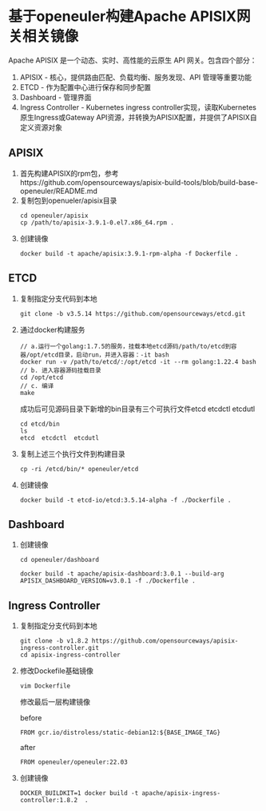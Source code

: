 # 基于openeuler构建Apache APISIX网关相关镜像
Apache APISIX 是一个动态、实时、高性能的云原生 API 网关。包含四个部分：
1. APISIX - 核心，提供路由匹配、负载均衡、服务发现、API 管理等重要功能
2. ETCD - 作为配置中心进行保存和同步配置
3. Dashboard - 管理界面
4. Ingress Controller - Kubernetes ingress controller实现，读取Kubernetes原生Ingress或Gateway API资源，并转换为APISIX配置，并提供了APISIX自定义资源对象

## APISIX
1. 首先构建APISIX的rpm包，参考https://github.com/opensourceways/apisix-build-tools/blob/build-base-openeuler/README.md
2. 复制包到openueler/apisix目录
   ```
   cd openeuler/apisix
   cp /path/to/apisix-3.9.1-0.el7.x86_64.rpm .
   ```
3. 创建镜像
   ```
   docker build -t apache/apisix:3.9.1-rpm-alpha -f Dockerfile .
   ```
## ETCD
1. 复制指定分支代码到本地
   ```
   git clone -b v3.5.14 https://github.com/opensourceways/etcd.git
   ```
2. 通过docker构建服务
   ```
   // a.运行一个golang:1.7.5的服务，挂载本地etcd源码/path/to/etcd到容器/opt/etcd目录，启动run，并进入容器：-it bash
   docker run -v /path/to/etcd/:/opt/etcd -it --rm golang:1.22.4 bash
   // b. 进入容器源码挂载目录
   cd /opt/etcd
   // c. 编译
   make
   ```
   成功后可见源码目录下新增的bin目录有三个可执行文件etcd  etcdctl  etcdutl
   ```
   cd etcd/bin
   ls
   etcd  etcdctl  etcdutl
   ```
3. 复制上述三个执行文件到构建目录
   ```
   cp -ri /etcd/bin/* openeuler/etcd
   ```
4. 创建镜像
   ```
   docker build -t etcd-io/etcd:3.5.14-alpha -f ./Dockerfile .
   ```
## Dashboard
1. 创建镜像
   ```
   cd openeuler/dashboard

   docker build -t apache/apisix-dashboard:3.0.1 --build-arg APISIX_DASHBOARD_VERSION=v3.0.1 -f ./Dockerfile .
   ```
## Ingress Controller
1. 复制指定分支代码到本地
   ```
   git clone -b v1.8.2 https://github.com/opensourceways/apisix-ingress-controller.git
   cd apisix-ingress-controller
   ```
2. 修改Dockefile基础镜像
   ```
   vim Dockerfile
   ```
   修改最后一层构建镜像

   before
   ```
   FROM gcr.io/distroless/static-debian12:${BASE_IMAGE_TAG}
   ```
   after
   ```
   FROM openeuler/openeuler:22.03
   ```
3. 创建镜像
   ```
   DOCKER_BUILDKIT=1 docker build -t apache/apisix-ingress-controller:1.8.2  .
   ```
